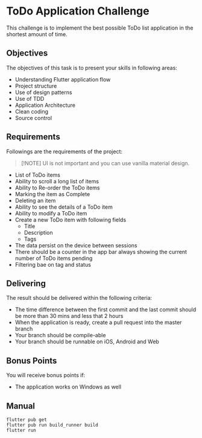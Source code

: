 # ToDo Application Challenge

This challenge is to implement the best possible ToDo list application in the
shortest amount of time.

## Objectives

The objectives of this task is to present your skills in following areas:

- Understanding Flutter application flow
- Project structure
- Use of design patterns
- Use of TDD
- Application Architecture
- Clean coding
- Source control

## Requirements

Followings are the requirements of the project:

> [!NOTE] UI is not important and you can use vanilla material design.

- List of ToDo items
- Ability to scroll a long list of items
- Ability to Re-order the ToDo items
- Marking the item as Complete
- Deleting an item
- Ability to see the details of a ToDo item
- Ability to modify a ToDo item
- Create a new ToDo item with following fields
  - Title
  - Description
  - Tags
- The data persist on the device between sessions
- There should be a counter in the app bar always showing the current number of
  ToDo items pending
- Filtering bae on tag and status

## Delivering

The result should be delivered within the following criteria:

- The time difference between the first commit and the last commit should be
  more than 30 mins and less that 2 hours
- When the application is ready, create a pull request into the master branch
- Your branch should be compile-able
- Your branch should be runnable on iOS, Android and Web

## Bonus Points

You will receive bonus points if:

- The application works on Windows as well

## Manual

```
flutter pub get
flutter pub run build_runner build
flutter run
```
